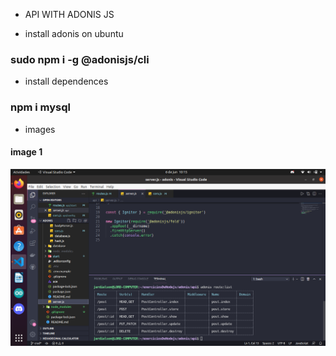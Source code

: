 * API WITH ADONIS JS

* install adonis on ubuntu
### sudo npm i -g @adonisjs/cli

* install dependences
### npm i mysql

* images
#### image 1
![alt text](https://github.com/Jardielson-s/Adonis/blob/main/image1.png)
